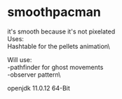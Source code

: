 # smoothpacman
it's smooth because it's not pixelated\
Uses:\
Hashtable for the pellets animation\

Will use:\
-pathfinder for ghost movements\
-observer pattern\

openjdk 11.0.12 64-Bit
